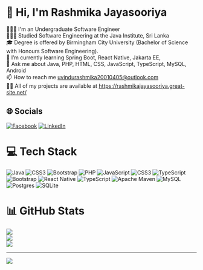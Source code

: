 # 👋 Hi, I'm Rashmika Jayasooriya
👩🏻‍💻 I'm an Undergraduate Software Engineer<br>👩🏻‍🎓 Studied Software Engineering at the Java Institute, Sri Lanka<br>🎓 Degree is offered by Birmingham City University (Bachelor of Science with Honours Software Engineering).<br>🌱 I’m currently learning Spring Boot, React Native, Jakarta EE,<br>💬 Ask me about Java, PHP, HTML, CSS, JavaScript, TypeScript, MySQL, Android<br>📫 How to reach me uvindurashmika20010405@outlook.com<br>👨‍💻 All of my projects are available at https://rashmikajayasooriya.great-site.net/


## 🌐 Socials
[![Facebook](https://img.shields.io/badge/Facebook-%231877F2.svg?logo=Facebook&logoColor=white)](https://facebook.com/https://www.facebook.com/profile.php?id=100069209874467) [![LinkedIn](https://img.shields.io/badge/LinkedIn-%230077B5.svg?logo=linkedin&logoColor=white)](https://linkedin.com/in/www.linkedin.com/in/rashmika-jayasooriya-449866214) 

# 💻 Tech Stack
![Java](https://img.shields.io/badge/java-%23ED8B00.svg?style=for-the-badge&logo=openjdk&logoColor=white) ![CSS3](https://img.shields.io/badge/css3-%231572B6.svg?style=for-the-badge&logo=css3&logoColor=white) ![Bootstrap](https://img.shields.io/badge/bootstrap-%238511FA.svg?style=for-the-badge&logo=bootstrap&logoColor=white) ![PHP](https://img.shields.io/badge/php-%23777BB4.svg?style=for-the-badge&logo=php&logoColor=white) ![JavaScript](https://img.shields.io/badge/javascript-%23323330.svg?style=for-the-badge&logo=javascript&logoColor=%23F7DF1E) ![CSS3](https://img.shields.io/badge/css3-%231572B6.svg?style=for-the-badge&logo=css3&logoColor=white) ![TypeScript](https://img.shields.io/badge/typescript-%23007ACC.svg?style=for-the-badge&logo=typescript&logoColor=white) ![Bootstrap](https://img.shields.io/badge/bootstrap-%238511FA.svg?style=for-the-badge&logo=bootstrap&logoColor=white) ![React Native](https://img.shields.io/badge/react_native-%2320232a.svg?style=for-the-badge&logo=react&logoColor=%2361DAFB) ![TypeScript](https://img.shields.io/badge/typescript-%23007ACC.svg?style=for-the-badge&logo=typescript&logoColor=white) ![Apache Maven](https://img.shields.io/badge/Apache%20Maven-C71A36?style=for-the-badge&logo=Apache%20Maven&logoColor=white) ![MySQL](https://img.shields.io/badge/mysql-%2300000f.svg?style=for-the-badge&logo=mysql&logoColor=white) ![Postgres](https://img.shields.io/badge/postgres-%23316192.svg?style=for-the-badge&logo=postgresql&logoColor=white) ![SQLite](https://img.shields.io/badge/sqlite-%2307405e.svg?style=for-the-badge&logo=sqlite&logoColor=white)
# 📊 GitHub Stats
![](https://github-readme-stats.vercel.app/api?username=RashmikaJayasooriya&theme=blueberry&hide_border=false&include_all_commits=false&count_private=false)<br/>
![](https://github-readme-streak-stats.herokuapp.com/?user=RashmikaJayasooriya&theme=blueberry&hide_border=false)<br/>
![](https://github-readme-stats.vercel.app/api/top-langs/?username=RashmikaJayasooriya&theme=blueberry&hide_border=false&include_all_commits=false&count_private=false&layout=compact)

---
[![](https://visitcount.itsvg.in/api?id=RashmikaJayasooriya&icon=0&color=0)](https://visitcount.itsvg.in)
